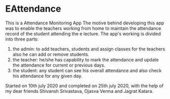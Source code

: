 # EAttendance
This is a Attendance Monitoring App
The motive behind developing this app was to enable the teachers working from home to maintain the attendance record of the student attending the e lecture.
The app's working is divided into three parts:
1. the admin: to add teachers, students and assign classes for the teachers also he can add or remove students.
2. the teacher: he/she has capability to mark the attendance and update the attendance for current or previous days.
3. the student: any student can see his overall attendance and also check his attendance for any given day.

Started on 10th july 2020 and completed on 25th july 2020, with the help of my dear friends Shivansh Srivastava, Ojasva Verma and Jagrat Katara.
